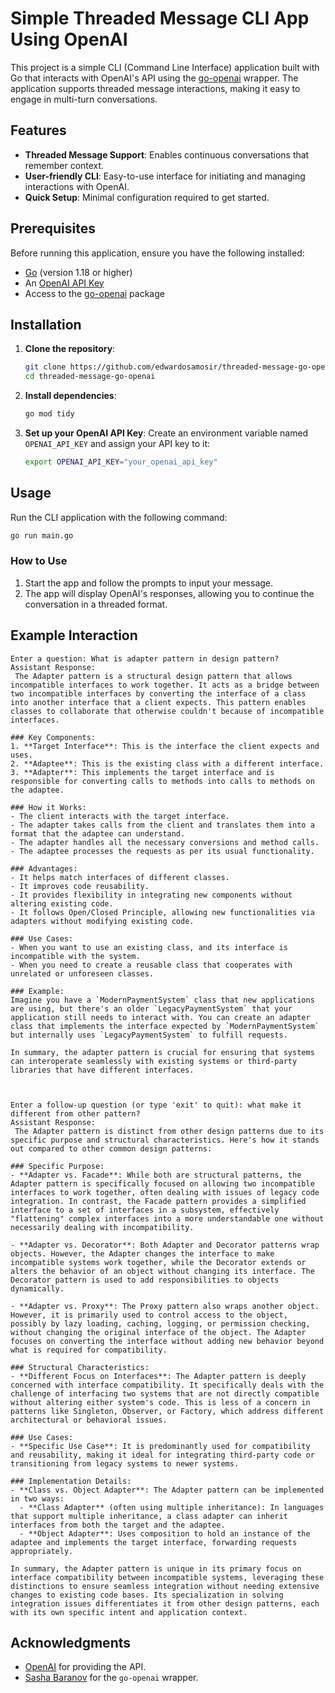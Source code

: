 
# Simple Threaded Message CLI App Using OpenAI

This project is a simple CLI (Command Line Interface) application built with Go that interacts with OpenAI's API using the [go-openai](https://github.com/sashabaranov/go-openai) wrapper. The application supports threaded message interactions, making it easy to engage in multi-turn conversations.

## Features

- **Threaded Message Support**: Enables continuous conversations that remember context.
- **User-friendly CLI**: Easy-to-use interface for initiating and managing interactions with OpenAI.
- **Quick Setup**: Minimal configuration required to get started.

## Prerequisites

Before running this application, ensure you have the following installed:

- [Go](https://golang.org/dl/) (version 1.18 or higher)
- An [OpenAI API Key](https://platform.openai.com/account/api-keys)
- Access to the [go-openai](https://github.com/sashabaranov/go-openai) package

## Installation

1. **Clone the repository**:
   ```bash
   git clone https://github.com/edwardosamosir/threaded-message-go-openai
   cd threaded-message-go-openai
   ```

2. **Install dependencies**:
   ```bash
   go mod tidy
   ```

3. **Set up your OpenAI API Key**:
   Create an environment variable named `OPENAI_API_KEY` and assign your API key to it:
   ```bash
   export OPENAI_API_KEY="your_openai_api_key"
   ```

## Usage

Run the CLI application with the following command:

```bash
go run main.go
```

### How to Use

1. Start the app and follow the prompts to input your message.
2. The app will display OpenAI's responses, allowing you to continue the conversation in a threaded format.

## Example Interaction

```text
Enter a question: What is adapter pattern in design pattern?
Assistant Response:
 The Adapter pattern is a structural design pattern that allows incompatible interfaces to work together. It acts as a bridge between two incompatible interfaces by converting the interface of a class into another interface that a client expects. This pattern enables classes to collaborate that otherwise couldn't because of incompatible interfaces.

### Key Components:
1. **Target Interface**: This is the interface the client expects and uses.
2. **Adaptee**: This is the existing class with a different interface.
3. **Adapter**: This implements the target interface and is responsible for converting calls to methods into calls to methods on the adaptee.

### How it Works:
- The client interacts with the target interface.
- The adapter takes calls from the client and translates them into a format that the adaptee can understand.
- The adapter handles all the necessary conversions and method calls.
- The adaptee processes the requests as per its usual functionality.

### Advantages:
- It helps match interfaces of different classes.
- It improves code reusability.
- It provides flexibility in integrating new components without altering existing code.
- It follows Open/Closed Principle, allowing new functionalities via adapters without modifying existing code.

### Use Cases:
- When you want to use an existing class, and its interface is incompatible with the system.
- When you need to create a reusable class that cooperates with unrelated or unforeseen classes.

### Example:
Imagine you have a `ModernPaymentSystem` class that new applications are using, but there's an older `LegacyPaymentSystem` that your application still needs to interact with. You can create an adapter class that implements the interface expected by `ModernPaymentSystem` but internally uses `LegacyPaymentSystem` to fulfill requests.

In summary, the adapter pattern is crucial for ensuring that systems can interoperate seamlessly with existing systems or third-party libraries that have different interfaces.



Enter a follow-up question (or type 'exit' to quit): what make it different from other pattern?
Assistant Response:
 The Adapter pattern is distinct from other design patterns due to its specific purpose and structural characteristics. Here's how it stands out compared to other common design patterns:

### Specific Purpose:
- **Adapter vs. Facade**: While both are structural patterns, the Adapter pattern is specifically focused on allowing two incompatible interfaces to work together, often dealing with issues of legacy code integration. In contrast, the Facade pattern provides a simplified interface to a set of interfaces in a subsystem, effectively "flattening" complex interfaces into a more understandable one without necessarily dealing with incompatibility.

- **Adapter vs. Decorator**: Both Adapter and Decorator patterns wrap objects. However, the Adapter changes the interface to make incompatible systems work together, while the Decorator extends or alters the behavior of an object without changing its interface. The Decorator pattern is used to add responsibilities to objects dynamically.

- **Adapter vs. Proxy**: The Proxy pattern also wraps another object. However, it is primarily used to control access to the object, possibly by lazy loading, caching, logging, or permission checking, without changing the original interface of the object. The Adapter focuses on converting the interface without adding new behavior beyond what is required for compatibility.

### Structural Characteristics:
- **Different Focus on Interfaces**: The Adapter pattern is deeply concerned with interface compatibility. It specifically deals with the challenge of interfacing two systems that are not directly compatible without altering either system's code. This is less of a concern in patterns like Singleton, Observer, or Factory, which address different architectural or behavioral issues.

### Use Cases:
- **Specific Use Case**: It is predominantly used for compatibility and reusability, making it ideal for integrating third-party code or transitioning from legacy systems to newer systems.

### Implementation Details:
- **Class vs. Object Adapter**: The Adapter pattern can be implemented in two ways:
  - **Class Adapter** (often using multiple inheritance): In languages that support multiple inheritance, a class adapter can inherit interfaces from both the target and the adaptee.
  - **Object Adapter**: Uses composition to hold an instance of the adaptee and implements the target interface, forwarding requests appropriately.

In summary, the Adapter pattern is unique in its primary focus on interface compatibility between incompatible systems, leveraging these distinctions to ensure seamless integration without needing extensive changes to existing code bases. Its specialization in solving integration issues differentiates it from other design patterns, each with its own specific intent and application context.
```



## Acknowledgments

- [OpenAI](https://platform.openai.com) for providing the API.
- [Sasha Baranov](https://github.com/sashabaranov) for the `go-openai` wrapper.
